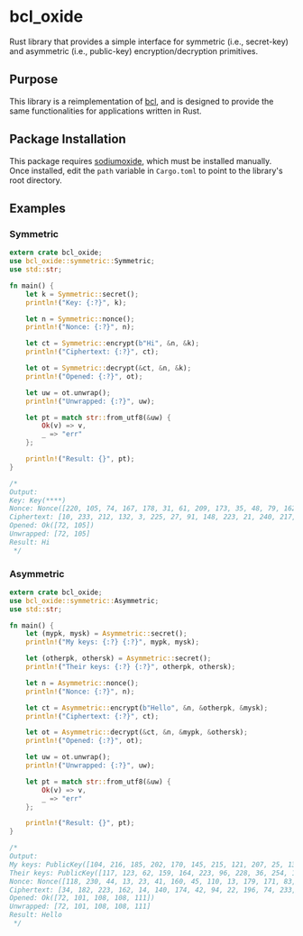 # bcl_oxide

Rust library that provides a simple interface for symmetric (i.e., secret-key) 
and asymmetric (i.e., public-key) encryption/decryption primitives. 

## Purpose
This library is a reimplementation of [bcl](https://github.com/nthparty/bcl), 
and is designed to provide the same functionalities for applications written in Rust.

## Package Installation

This package requires [sodiumoxide](https://github.com/sodiumoxide/sodiumoxide), which
must be installed manually. Once installed, edit the `path` variable in `Cargo.toml` to
point to the library's root directory.

## Examples

### Symmetric

```rust
extern crate bcl_oxide;
use bcl_oxide::symmetric::Symmetric;
use std::str;

fn main() {
    let k = Symmetric::secret();
    println!("Key: {:?}", k);

    let n = Symmetric::nonce();
    println!("Nonce: {:?}", n);

    let ct = Symmetric::encrypt(b"Hi", &n, &k);
    println!("Ciphertext: {:?}", ct);

    let ot = Symmetric::decrypt(&ct, &n, &k);
    println!("Opened: {:?}", ot);

    let uw = ot.unwrap();
    println!("Unwrapped: {:?}", uw);

    let pt = match str::from_utf8(&uw) {
        Ok(v) => v,
        _ => "err"
    };

    println!("Result: {}", pt);
}

/*
Output: 
Key: Key(****)
Nonce: Nonce([220, 105, 74, 167, 178, 31, 61, 209, 173, 35, 48, 79, 162, 220, 37, 144, 91, 110, 152, 85, 163, 212, 169, 232])
Ciphertext: [10, 233, 212, 132, 3, 225, 27, 91, 148, 223, 21, 240, 217, 103, 78, 162, 195, 100]
Opened: Ok([72, 105])
Unwrapped: [72, 105]
Result: Hi
 */
```

### Asymmetric

```rust
extern crate bcl_oxide;
use bcl_oxide::symmetric::Asymmetric;
use std::str;

fn main() {
    let (mypk, mysk) = Asymmetric::secret();
    println!("My keys: {:?} {:?}", mypk, mysk);

    let (otherpk, othersk) = Asymmetric::secret();
    println!("Their keys: {:?} {:?}", otherpk, othersk);

    let n = Asymmetric::nonce();
    println!("Nonce: {:?}", n);

    let ct = Asymmetric::encrypt(b"Hello", &n, &otherpk, &mysk);
    println!("Ciphertext: {:?}", ct);

    let ot = Asymmetric::decrypt(&ct, &n, &mypk, &othersk);
    println!("Opened: {:?}", ot);

    let uw = ot.unwrap();
    println!("Unwrapped: {:?}", uw);

    let pt = match str::from_utf8(&uw) {
        Ok(v) => v,
        _ => "err"
    };

    println!("Result: {}", pt);
}

/*
Output:
My keys: PublicKey([104, 216, 185, 202, 170, 145, 215, 121, 207, 25, 136, 218, 140, 78, 176, 48, 41, 127, 57, 225, 248, 125, 165, 9, 200, 11, 30, 53, 53, 112, 214, 15]) SecretKey(****)
Their keys: PublicKey([117, 123, 62, 159, 164, 223, 96, 228, 36, 254, 18, 67, 213, 200, 246, 127, 61, 125, 56, 92, 186, 123, 135, 8, 36, 19, 18, 165, 16, 248, 58, 21]) SecretKey(****)
Nonce: Nonce([118, 230, 44, 13, 23, 41, 160, 45, 110, 13, 179, 171, 83, 72, 144, 191, 241, 232, 114, 155, 247, 140, 37, 125])
Ciphertext: [34, 182, 223, 162, 14, 140, 174, 42, 94, 22, 196, 74, 233, 170, 44, 232, 146, 244, 107, 87, 185]
Opened: Ok([72, 101, 108, 108, 111])
Unwrapped: [72, 101, 108, 108, 111]
Result: Hello
 */
```